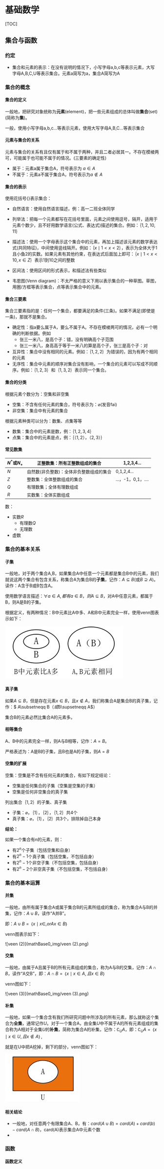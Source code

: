 # 基础数学

[TOC]





## 集合与函数

### 约定

- 集合和元素的表示：在没有说明的情况下，小写字母a,b,c等表示元素，大写字母A,B,C,U等表示集合。元素a简写为a，集合A简写为A

### 集合的概念

#### 集合的定义

一般地，把研究对象统称为**元素**(element)，把一些元素组成的总体叫做**集合**(set)(简称为**集**)。

一般，使用小写字母a,b,c...等表示元素，使用大写字母A,B,C...等表示集合

#### 元素与集合的关系

元素与集合的关系有且仅有属于和不属于两种，并且二者必居其一。不存在模棱两可，可能属于也可能不属于的情况。(三要素的确定性)

- 属于：元素a属于集合A，符号表示为 $a\in A$
- 不属于：元素a不属于集合A，符号表示为$a\notin A$

#### 集合的表示

使用花括号{}表示集合：

- 自然语言：使用自然语言描述，例：高一二班全体同学

- 列举法：把每一个元素都写在花括号里面，元素之间使用逗号，隔开，适用于元素个数少，且不好用数学语言(公式、表达式)描述的集合。例如：$｛1,2,10,11｝$
- 描述法：使用一个字母表示这个集合中的元素，再加上描述该元素的数学表达式(共同特征)，中间使用竖线隔开。例如：$｛x\mid 1<x<2｝$，表示为全体大于1且小鱼2的实数。如果元素有其他约束，在表达式后面加上即可：$｛x\mid 1<x<10, x\in Z｝$表示1到10之间的整数
- 区间法：使用区间的形式表示，和描述法有些类似
- 韦恩图(Venn diagram)：不太严格的意义下用以表示集合的一种草图。草图，用圈/方框等表示集合，点等表示集合中的元素。

#### 集合三要素

集合三要素指的是：任何一个集合，都要满足的条件(三条)。如果不满足(即使是一条)，那就不是集合。

- 确定性：指a要么属于A，要么不属于A。不存在模棱两可的情况，必有一个明确的判断依据。例如
  - 张三一米八，是高个子：错，没有明确高个子范围
  - 张三一米八，身高高于等于一米八的算是高个子，张三是高个子：对
- 互异性：集合中没有相同的元素。例如：$｛1,2,2｝$为错误的，因为有两个相同的元素
- 无序性：集合中元素的顺序对集合没有影响，一个集合的元素可以写成不同顺序。例如：$｛1,2,3｝$和$｛1,3,2｝$表示同一个集合。

#### 集合的分类

根据元素个数分为：空集和非空集

- 空集：不含有任何元素的集合，符号表示为：$\varnothing$(发音fai)
- 非空集：集合中有元素的集合

根据元素种类可以分为：数集、点集等等

- 数集：集合中的元素是数，例：$｛1,2,3,4｝$
- 点集：集合中的元素是点，例：$｛（1,2）， （2,3）｝$

#### 常见数集

| $N^{*}$或$N_{+}$ | 正整数集：所有正整数组成的集合           | 1,2,3,4...         |
| ---------------- | ---------------------------------------- | ------------------ |
| $N$              | 自然数(非负整数)：全体非负整数组成的集合 | 0,1,2,4...         |
| $Z$              | 整数集：全体整数组成的集合               | ...，-1，0,1，.... |
| $Q$              | 有理数集；全体有理数组成                 |                    |
| $R$              | 实数集：全体实数组成                     |                    |

数：

- 实数$R$
  - 有理数$Q$
  - 无理数
- 虚数



### 集合的基本关系

#### 子集

一般地，对于两个集合A,B，如果集合A中任意一个元素都是集合B中的元素，我们就说这两个集合有包含关系，称集合A为集合B的**子集**，记作：$A\subseteq B$(或$B\supseteq A$)。读作：A含于B或B包含A。

使用数学语言描述：${\forall}a\in A,都有a \in B，则A\subseteq B$，对A中任意元素，都属于B，则A是B的子集。

根据定义，有两种情况：B中元素比A中多、A和B中元素完全一样，使用venn图表示如下：

![veen](mathBase0_img/veen-1604638045028.png)

#### 真子集

如果$A\subseteq B$，但是存在元素$x\in B$，且$x\notin A$，我们称集合A是集合B的真子集，记作：$ A\subsetneqq B$（或$B\supsetneqq A$）

集合B的元素必然比集合A的元素多。

#### 相等集合

A、B中的元素完全一样，则A与B相等，记作：$A=B$。

严格表述为：A是B的子集，且B也是A的子集，则$A=B$

#### 空集的扩展

空集：空集是不含有任何元素的集合，有如下规定结论：

- 空集是任何集合的子集（空集是空集的子集）
- 空集是任何非空集合的真子集



列出集合$｛1,2｝$的子集、真子集

- 子集：$\varnothing$，$｛1｝$，$｛2｝$，$｛1,2｝$共4个
- 真子集：$\varnothing$，$｛1｝$，$｛2｝$共3个，排除掉自己本身



**结论：**

如果一个集合有n的元素，则：

- 有$2^{n}$个子集（包括空集和自身）
- 有$2^{n}-1$个真子集（包括空集，不包括自身）
- 有$2^{n}-1$个非空子集（不包括空集，包括自身）
- 有$2^{n}-2$个非空真子集（不包括空集，不包括自身）

### 集合的基本运算

#### 并集

一般地，由所有属于集合A或属于集合B的元素所组成的集合，称为集合A与B的并集，记作：$A \cup B$，读作“A并B”。

即：$A \cup B=｛x\mid x\in , or Ax\in B｝$

venn图表示如下：

![veen (2)](mathBase0_img/veen (2).png)

#### 交集

一般地，由属于A且属于B的所有元素组成的集合，称为A与B的交集，记作：$A \cap B$，读作“A交B”，即：$A \cap B=｛x\mid x\in A,且x\in B｝$

venn图如下：

![veen (3)](mathBase0_img/veen (3).png)

#### 补集

一般地，如果一个集合含有我们所研究问题中所涉及的所有元素，那么就称这个集合为**全集**，通常记作$U$。对于一个集合A，由全集$U$中不属于A的所有元素组成的集合称为A相对于全集$U$的**补集**，简称为集合A的补集，记作：$\complement_UA$，即：$\complement_UA=｛x\mid x\in U,且x\notin A｝$,

就是在U中把A挖掉，剩下的部分，venn图如下：

![venn](mathBase0_img/venn.png)



#### 相关结论

- 一般地，对任意两个有限集合A、B，有：$card(A\cup B)=card(A)+card(b)-card(A\cap B)$，card(A)表示集合A中元素个数
- 







### 函数

#### 函数定义









































